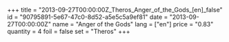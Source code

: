 +++
title = "2013-09-27T00:00:00Z_Theros_Anger_of_the_Gods_[en]_false"
id = "90795891-5e67-47c0-8d52-a5e5c5a9ef81"
date = "2013-09-27T00:00:00Z"
name = "Anger of the Gods"
lang = ["en"]
price = "0.83"
quantity = 4
foil = false
set = "Theros"
+++
